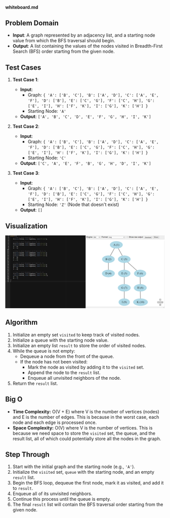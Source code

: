 #### whiteboard.md

## Problem Domain
- **Input**: A graph represented by an adjacency list, and a starting node value from which the BFS traversal should begin.
- **Output**: A list containing the values of the nodes visited in Breadth-First Search (BFS) order starting from the given node.

## Test Cases
1. **Test Case 1**:
    - **Input**: 
      - Graph: `{ 'A': ['B', 'C'], 'B': ['A', 'D'], 'C': ['A', 'E', 'F'], 'D': ['B'], 'E': ['C', 'G'], 'F': ['C', 'H'], 'G': ['E', 'I'], 'H': ['F', 'K'], 'I': ['G'], 'K': ['H'] }`
      - Starting Node: `'A'`
    - **Output**: `['A', 'B', 'C', 'D', 'E', 'F', 'G', 'H', 'I', 'K']`
    
2. **Test Case 2**:
    - **Input**: 
      - Graph: `{ 'A': ['B', 'C'], 'B': ['A', 'D'], 'C': ['A', 'E', 'F'], 'D': ['B'], 'E': ['C', 'G'], 'F': ['C', 'H'], 'G': ['E', 'I'], 'H': ['F', 'K'], 'I': ['G'], 'K': ['H'] }`
      - Starting Node: `'C'`
    - **Output**: `['C', 'A', 'E', 'F', 'B', 'G', 'H', 'D', 'I', 'K']`
    
3. **Test Case 3**:
    - **Input**: 
      - Graph: `{ 'A': ['B', 'C'], 'B': ['A', 'D'], 'C': ['A', 'E', 'F'], 'D': ['B'], 'E': ['C', 'G'], 'F': ['C', 'H'], 'G': ['E', 'I'], 'H': ['F', 'K'], 'I': ['G'], 'K': ['H'] }`
      - Starting Node: `'Z'` (Node that doesn't exist)
    - **Output**: `[]`

## Visualization
![alt text](image.png)

## Algorithm
1. Initialize an empty set `visited` to keep track of visited nodes.
2. Initialize a queue with the starting node value.
3. Initialize an empty list `result` to store the order of visited nodes.
4. While the queue is not empty:
   - Dequeue a node from the front of the queue.
   - If the node has not been visited:
     - Mark the node as visited by adding it to the `visited` set.
     - Append the node to the `result` list.
     - Enqueue all unvisited neighbors of the node.
5. Return the `result` list.

## Big O
- **Time Complexity:** O(V + E) where V is the number of vertices (nodes) and E is the number of edges. This is because in the worst case, each node and each edge is processed once.
- **Space Complexity:** O(V) where V is the number of vertices. This is because we need space to store the `visited` set, the queue, and the result list, all of which could potentially store all the nodes in the graph.

## Step Through
1. Start with the initial graph and the starting node (e.g., `'A'`).
2. Initialize the `visited` set, `queue` with the starting node, and an empty `result` list.
3. Begin the BFS loop, dequeue the first node, mark it as visited, and add it to `result`.
4. Enqueue all of its unvisited neighbors.
5. Continue this process until the queue is empty.
6. The final `result` list will contain the BFS traversal order starting from the given node.
